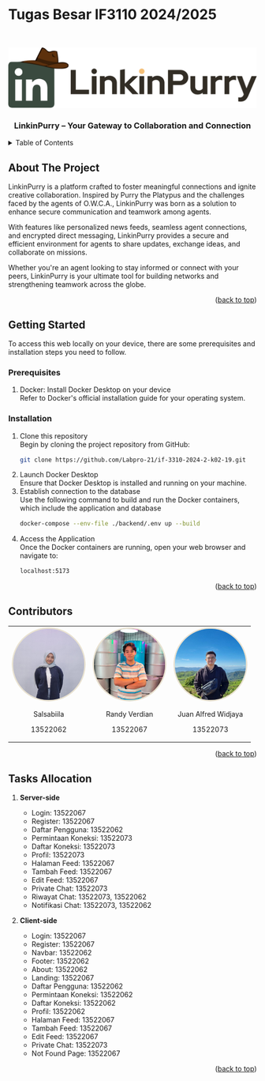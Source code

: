 # Tugas Besar IF3110 2024/2025

<a id="readme-top"></a>
<br />
<div align="center">
    <img src="frontend/public/logo-dark.png" alt="LinkinPurry Logo">
    <h3>LinkinPurry – Your Gateway to Collaboration and Connection</h3>
</div>

<details>
  <summary>Table of Contents</summary>
  <ol>
    <li>
      <a href="#about-the-project">About The Project</a>
    </li>
    <li>
      <a href="#getting-started">Getting Started</a>
      <ul>
        <li><a href="#prerequisites">Prerequisites</a></li>
        <li><a href="#installation">Installation</a></li>
      </ul>
    </li>
    <li><a href="#contributors">Contributors</a></li>
    <li><a href="#tasks-allocation">Tasks Allocation</a></li>
  </ol>
</details>

## About The Project

LinkinPurry is a platform crafted to foster meaningful connections and ignite creative collaboration. Inspired by Purry the Platypus and the challenges faced by the agents of O.W.C.A., LinkinPurry was born as a solution to enhance secure communication and teamwork among agents.

With features like personalized news feeds, seamless agent connections, and encrypted direct messaging, LinkinPurry provides a secure and efficient environment for agents to share updates, exchange ideas, and collaborate on missions.

Whether you're an agent looking to stay informed or connect with your peers, LinkinPurry is your ultimate tool for building networks and strengthening teamwork across the globe.

<p align="right">(<a href="#readme-top">back to top</a>)</p>

## Getting Started

To access this web locally on your device, there are some prerequisites and installation steps you need to follow.

### Prerequisites

1. Docker: Install Docker Desktop on your device
<br>Refer to Docker's official installation guide for your operating system.</br>

### Installation

1. Clone this repository
<br>Begin by cloning the project repository from GitHub:</br>
   ```sh
   git clone https://github.com/Labpro-21/if-3310-2024-2-k02-19.git
   ```
2. Launch Docker Desktop
<br>Ensure that Docker Desktop is installed and running on your machine.</br>
3. Establish connection to the database
<br>Use the following command to build and run the Docker containers, which include the application and database</br>
   ```sh
   docker-compose --env-file ./backend/.env up --build
   ```
4. Access the Application
<br>Once the Docker containers are running, open your web browser and navigate to:</br>
    ```sh
    localhost:5173
    ```

<p align="right">(<a href="#readme-top">back to top</a>)</p>

## Contributors

<table style="border-collapse: collapse; width: 100%;">
  <tr>
    <td style="text-align: center;">
      <img src="frontend/public/salsa-pic.png" alt="Salsabiila's Picture" width="150" height="150" style="border-radius: 50%;">
      <p>Salsabiila</p>
      <p>13522062</p>
    </td>
    <td style="text-align: center;">
      <img src="frontend/public/randy-pic.png" alt="Randy Verdian's Picture" width="150" height="150" style="border-radius: 50%;">
      <p>Randy Verdian</p>
      <p>13522067</p>
    </td>
    <td style="text-align: center;">
      <img src="frontend/public/juan-pic.png" alt="Juan Alfred Widjaya's Picture" width="150" height="150" style="border-radius: 50%;">
      <p>Juan Alfred Widjaya</p>
      <p>13522073</p>
    </td>
  </tr>
</table>

<p align="right">(<a href="#readme-top">back to top</a>)</p>

## Tasks Allocation
1. **Server-side**  
   - Login: 13522067  
   - Register: 13522067
   - Daftar Pengguna: 13522062
   - Permintaan Koneksi: 13522073
   - Daftar Koneksi: 13522073
   - Profil: 13522073
   - Halaman Feed: 13522067
   - Tambah Feed: 13522067
   - Edit Feed: 13522067
   - Private Chat: 13522073
   - Riwayat Chat: 13522073, 13522062
   - Notifikasi Chat: 13522073, 13522062

2. **Client-side**
   - Login: 13522067  
   - Register: 13522067  
   - Navbar: 13522062  
   - Footer: 13522062  
   - About: 13522062
   - Landing: 13522067
   - Daftar Pengguna: 13522062
   - Permintaan Koneksi: 13522062
   - Daftar Koneksi: 13522062
   - Profil: 13522062
   - Halaman Feed: 13522067
   - Tambah Feed: 13522067
   - Edit Feed: 13522067
   - Private Chat: 13522073
   - Not Found Page: 13522067

<p align="right">(<a href="#readme-top">back to top</a>)</p>
